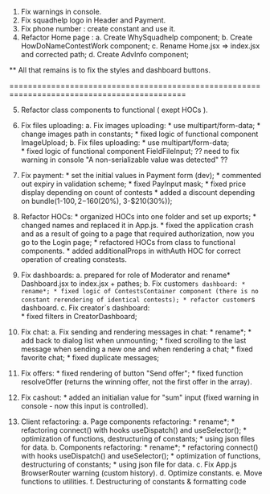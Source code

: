 1. Fix warnings in console.
2. Fix squadhelp logo in Header and Payment.
3. Fix phone number : create constant and use it.
4. Refactor Home page : 
    a. Create WhySquadhelp component;
    b. Create HowDoNameContestWork component;
    c. Rename Home.jsx => index.jsx and corrected path;
    d. Create AdvInfo component;

** All that remains is to fix the styles and dashboard buttons.

============================================================================================

5. Refactor class components to functional ( exept HOCs ).
6. Fix files uploading:
    a. Fix images uploading:
        * use multipart/form-data;
        * change images path in constants;
        * fixed logic of functional component ImageUpload;
    b. Fix files uploading:
        * use multipart/form-data;  
        * fixed logic of functional component FieldFileInput;
        ?? need to fix warning in console "A non-serializable value was detected" ?? 

7. Fix payment:
        * set the initial values in Payment form (dev);
        * commented out expiry in validation scheme;
        * fixed PayInput mask;
        * fixed price display depending on count of contests 
        * added a discount depending on bundle(1-$100, 2-$160(20%), 3-$210(30%));


8. Refactor HOCs:
        * organized HOCs into one folder and set up exports;
        * changed names and replaced it in App.js.
        * fixed the application crash and as a result of going to a page that required authorization, now you go to the Login page;
        * refactored HOCs from class to functional components. 
        * added additionalProps in withAuth HOC for correct operation of creating constests.

9. Fix dashboards:
    a. prepared for role of Moderator and rename* Dashboard.jsx to index.jsx + pathes;
    b. Fix customer`s dashboard:
        * rename*;
        * fixed logic of ContestsContainer component (there is no constant rerendering of identical contests);
        * refactor customer`s dashboard.
    c.  Fix creator`s dashboard:   
        * fixed filters in CreatorDashboard;

10. Fix chat:
    a. Fix sending and rendering messages in chat:
        * rename*;
        * add back to dialog list when unmounting;
        * fixed scrolling to the last message when sending a new one and when rendering a chat;
        * fixed favorite chat;
        * fixed duplicate messages;
        
11. Fix offers:
        * fixed rendering of button "Send offer";
        * fixed function resolveOffer (returns the winning offer, not the first offer in the array).      

12. Fix cashout:
        * added an initialian value for "sum" input (fixed warning in console - now this input is controlled).

13. Client refactoring:
     a. Page components refactoring:
        * rename*;
        * refactoring connect() with hooks useDispatch() and useSelector();
        * optimization of functions, destructuring of constants;
        * using json files for data.
     b. Components refactoring:
        * rename*;
        * refactoring connect() with hooks useDispatch() and useSelector();
        * optimization of functions, destructuring of constants;
        * using json file for data.
     c. Fix App.js BrowserRouter warning (custom history). 
     d. Optimize constants.
     e. Move functions to utilities.
     f. Destructuring of constants & formatting code

